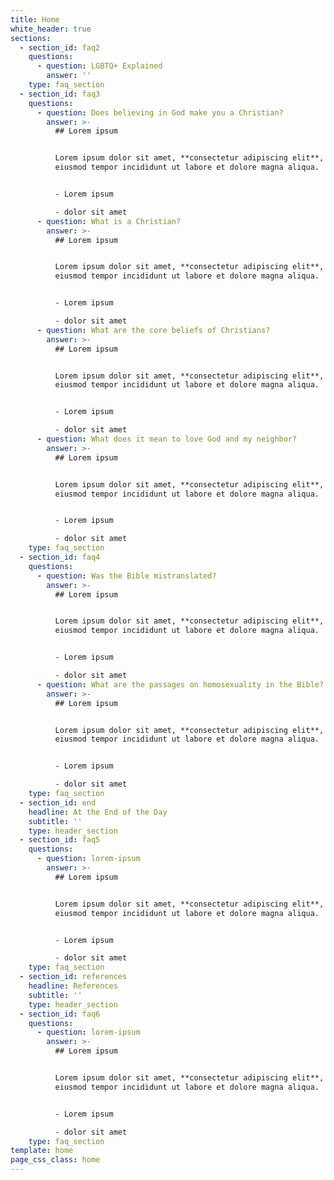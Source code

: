 ```yaml
---
title: Home
white_header: true
sections:
  - section_id: faq2
    questions:
      - question: LGBTQ+ Explained
        answer: ''
    type: faq_section
  - section_id: faq3
    questions:
      - question: Does believing in God make you a Christian?
        answer: >-
          ## Lorem ipsum


          Lorem ipsum dolor sit amet, **consectetur adipiscing elit**, sed do
          eiusmod tempor incididunt ut labore et dolore magna aliqua.


          - Lorem ipsum

          - dolor sit amet
      - question: What is a Christian?
        answer: >-
          ## Lorem ipsum


          Lorem ipsum dolor sit amet, **consectetur adipiscing elit**, sed do
          eiusmod tempor incididunt ut labore et dolore magna aliqua.


          - Lorem ipsum

          - dolor sit amet
      - question: What are the core beliefs of Christians?
        answer: >-
          ## Lorem ipsum


          Lorem ipsum dolor sit amet, **consectetur adipiscing elit**, sed do
          eiusmod tempor incididunt ut labore et dolore magna aliqua.


          - Lorem ipsum

          - dolor sit amet
      - question: What does it mean to love God and my neighbor?
        answer: >-
          ## Lorem ipsum


          Lorem ipsum dolor sit amet, **consectetur adipiscing elit**, sed do
          eiusmod tempor incididunt ut labore et dolore magna aliqua.


          - Lorem ipsum

          - dolor sit amet
    type: faq_section
  - section_id: faq4
    questions:
      - question: Was the Bible mistranslated?
        answer: >-
          ## Lorem ipsum


          Lorem ipsum dolor sit amet, **consectetur adipiscing elit**, sed do
          eiusmod tempor incididunt ut labore et dolore magna aliqua.


          - Lorem ipsum

          - dolor sit amet
      - question: What are the passages on homosexuality in the Bible?
        answer: >-
          ## Lorem ipsum


          Lorem ipsum dolor sit amet, **consectetur adipiscing elit**, sed do
          eiusmod tempor incididunt ut labore et dolore magna aliqua.


          - Lorem ipsum

          - dolor sit amet
    type: faq_section
  - section_id: end
    headline: At the End of the Day
    subtitle: ''
    type: header_section
  - section_id: faq5
    questions:
      - question: lorem-ipsum
        answer: >-
          ## Lorem ipsum


          Lorem ipsum dolor sit amet, **consectetur adipiscing elit**, sed do
          eiusmod tempor incididunt ut labore et dolore magna aliqua.


          - Lorem ipsum

          - dolor sit amet
    type: faq_section
  - section_id: references
    headline: References
    subtitle: ''
    type: header_section
  - section_id: faq6
    questions:
      - question: lorem-ipsum
        answer: >-
          ## Lorem ipsum


          Lorem ipsum dolor sit amet, **consectetur adipiscing elit**, sed do
          eiusmod tempor incididunt ut labore et dolore magna aliqua.


          - Lorem ipsum

          - dolor sit amet
    type: faq_section
template: home
page_css_class: home
---
```

